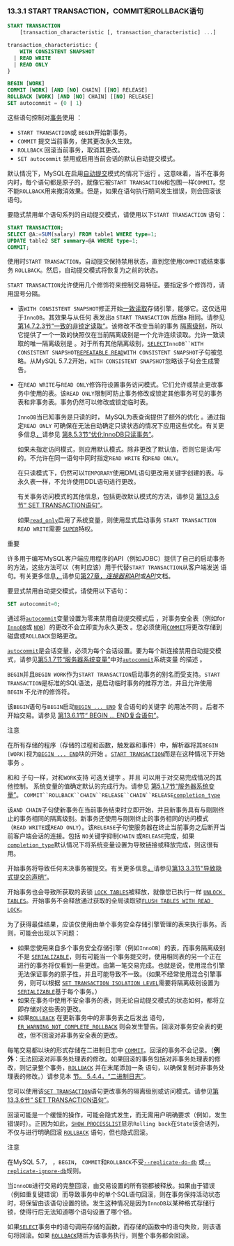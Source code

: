 ### 13.3.1 START TRANSACTION，COMMIT和ROLLBACK语句



```sql
START TRANSACTION
    [transaction_characteristic [, transaction_characteristic] ...]

transaction_characteristic: {
    WITH CONSISTENT SNAPSHOT
  | READ WRITE
  | READ ONLY
}

BEGIN [WORK]
COMMIT [WORK] [AND [NO] CHAIN] [[NO] RELEASE]
ROLLBACK [WORK] [AND [NO] CHAIN] [[NO] RELEASE]
SET autocommit = {0 | 1}
```

这些语句控制对[事务](https://dev.mysql.com/doc/refman/5.7/en/glossary.html#glos_transaction)使用 ：

- `START TRANSACTION`或 `BEGIN`开始新事务。
- `COMMIT` 提交当前事务，使其更改永久生效。
- `ROLLBACK` 回滚当前事务，取消其更改。
- `SET autocommit` 禁用或启用当前会话的默认自动提交模式。

默认情况下，MySQL在启用[自动提交](https://dev.mysql.com/doc/refman/5.7/en/glossary.html#glos_autocommit)模式的情况下运行 。这意味着，当不在事务内时，每个语句都是原子的，就像它被`START TRANSACTION`和包围一样`COMMIT`。您不能`ROLLBACK`用来撤消效果。但是，如果在语句执行期间发生错误，则会回滚该语句。

要隐式禁用单个语句系列的自动提交模式，请使用以下`START TRANSACTION` 语句：

```sql
START TRANSACTION;
SELECT @A:=SUM(salary) FROM table1 WHERE type=1;
UPDATE table2 SET summary=@A WHERE type=1;
COMMIT;
```

使用时`START TRANSACTION`，自动提交保持禁用状态，直到您使用`COMMIT`或结束事务 `ROLLBACK`。然后，自动提交模式将恢复为之前的状态。

`START TRANSACTION`允许使用几个修饰符来控制交易特征。要指定多个修饰符，请用逗号分隔。

- 该`WITH CONSISTENT SNAPSHOT`修正开始[一致读取](https://dev.mysql.com/doc/refman/5.7/en/glossary.html#glos_consistent_read)存储引擎，能够它。这仅适用于`InnoDB`。其效果与从任何 表发出a `START TRANSACTION` 后跟a 相同。请参见 [第14.7.2.3节“一致的非锁定读取”](https://dev.mysql.com/doc/refman/5.7/en/innodb-consistent-read.html)。该修改不改变当前的事务 [隔离级别](https://dev.mysql.com/doc/refman/5.7/en/glossary.html#glos_isolation_level)，所以它提供了一个一致的快照仅在当前隔离级别是一个允许连续读取。允许一致读取的唯一隔离级别是 。对于所有其他隔离级别，[`SELECT`](https://dev.mysql.com/doc/refman/5.7/en/select.html)`InnoDB``WITH CONSISTENT SNAPSHOT`[`REPEATABLE READ`](https://dev.mysql.com/doc/refman/5.7/en/innodb-transaction-isolation-levels.html#isolevel_repeatable-read)`WITH CONSISTENT SNAPSHOT`子句被忽略。从MySQL 5.7.2开始，`WITH CONSISTENT SNAPSHOT`忽略该子句会生成警告。

- 在`READ WRITE`与`READ ONLY`修饰符设置事务访问模式。它们允许或禁止更改事务中使用的表。该`READ ONLY`限制可防止事务修改或锁定其他事务可见的事务表和非事务表。事务仍然可以修改或锁定临时表。

  `InnoDB`当已知事务是只读的时， MySQL为表查询提供了额外的优化 。通过指定`READ ONLY` 可确保在无法自动确定只读状态的情况下应用这些优化。有关更多信息[，](https://dev.mysql.com/doc/refman/5.7/en/innodb-performance-ro-txn.html)请参见 [第8.5.3节“优化InnoDB只读事务”](https://dev.mysql.com/doc/refman/5.7/en/innodb-performance-ro-txn.html)。

  如果未指定访问模式，则应用默认模式。除非更改了默认值，否则它是读/写的。不允许在同一语句中同时指定`READ WRITE` 和`READ ONLY`。

  在只读模式下，仍然可以`TEMPORARY`使用DML语句更改用关键字创建的表。与永久表一样，不允许使用DDL语句进行更改。

  有关事务访问模式的其他信息，包括更改默认模式的方法，请参见 [第13.3.6节“ SET TRANSACTION语句”](https://dev.mysql.com/doc/refman/5.7/en/set-transaction.html)。

  如果[`read_only`](https://dev.mysql.com/doc/refman/5.7/en/server-system-variables.html#sysvar_read_only)启用了系统变量，则使用显式启动事务 `START TRANSACTION READ WRITE`需要 [`SUPER`](https://dev.mysql.com/doc/refman/5.7/en/privileges-provided.html#priv_super)特权。

重要

许多用于编写MySQL客户端应用程序的API（例如JDBC）提供了自己的启动事务的方法，这些方法可以（有时应该）用于代替`START TRANSACTION`从客户端发送 语句。有关更多信息[，](https://dev.mysql.com/doc/refman/5.7/en/connectors-apis.html)请参见[第27章，](https://dev.mysql.com/doc/refman/5.7/en/connectors-apis.html)[*连接器和API*](https://dev.mysql.com/doc/refman/5.7/en/connectors-apis.html)或[*API*](https://dev.mysql.com/doc/refman/5.7/en/connectors-apis.html)文档。

要显式禁用自动提交模式，请使用以下语句：

```sql
SET autocommit=0;
```

通过将[`autocommit`](https://dev.mysql.com/doc/refman/5.7/en/server-system-variables.html#sysvar_autocommit)变量设置为零来禁用自动提交模式后 ，对事务安全表（例如for [`InnoDB`](https://dev.mysql.com/doc/refman/5.7/en/innodb-storage-engine.html)或 [`NDB`](https://dev.mysql.com/doc/refman/5.7/en/mysql-cluster.html)）的更改不会立即变为永久更改 。您必须使用[`COMMIT`](https://dev.mysql.com/doc/refman/5.7/en/commit.html)将更改存储到磁盘或`ROLLBACK`忽略更改。

[`autocommit`](https://dev.mysql.com/doc/refman/5.7/en/server-system-variables.html#sysvar_autocommit)是会话变量，必须为每个会话设置。要为每个新连接禁用自动提交模式，请参见[第5.1.7节“服务器系统变量”](https://dev.mysql.com/doc/refman/5.7/en/server-system-variables.html)中对[`autocommit`](https://dev.mysql.com/doc/refman/5.7/en/server-system-variables.html#sysvar_autocommit)系统变量 的描述 。

`BEGIN`并且`BEGIN WORK`作为`START TRANSACTION`启动事务的别名而受支持。`START TRANSACTION`是标准的SQL语法，是启动临时事务的推荐方法，并且允许使用`BEGIN` 不允许的修饰符。

该`BEGIN`语句与`BEGIN`启动[`BEGIN ... END`](https://dev.mysql.com/doc/refman/5.7/en/begin-end.html) 复合语句的关键字 的用法不同 。后者不开始交易。请参见 [第13.6.1节“ BEGIN ... END复合语句”](https://dev.mysql.com/doc/refman/5.7/en/begin-end.html)。

注意

在所有存储的程序（存储的过程和函数，触发器和事件）中，解析器将其`BEGIN [WORK]`视为[`BEGIN ... END`](https://dev.mysql.com/doc/refman/5.7/en/begin-end.html)块的开始 。[`START TRANSACTION`](https://dev.mysql.com/doc/refman/5.7/en/commit.html)而是在这种情况下开始事务 。

和和 子句一样，对和`WORK`支持 可选关键字 。并且 可以用于对交易完成情况的其他控制。 系统变量的值确定默认的完成行为。请参见 [第5.1.7节“服务器系统变量”](https://dev.mysql.com/doc/refman/5.7/en/server-system-variables.html)。 `COMMIT``ROLLBACK``CHAIN``RELEASE``CHAIN``RELEASE`[`completion_type`](https://dev.mysql.com/doc/refman/5.7/en/server-system-variables.html#sysvar_completion_type)

该`AND CHAIN`子句使新事务在当前事务结束时立即开始，并且新事务具有与刚刚终止的事务相同的隔离级别。新事务还使用与刚刚终止的事务相同的访问模式（`READ WRITE`或`READ ONLY`）。该`RELEASE`子句使服务器在终止当前事务之后断开当前客户端会话的连接。包括 `NO`关键字抑制`CHAIN` 或`RELEASE`完成，如果[`completion_type`](https://dev.mysql.com/doc/refman/5.7/en/server-system-variables.html#sysvar_completion_type)默认情况下将系统变量设置为导致链接或释放完成，则这很有用。

开始事务将导致任何未决事务被提交。有关更多信息[，](https://dev.mysql.com/doc/refman/5.7/en/implicit-commit.html)请参见[第13.3.3节“导致隐式提交的声明”](https://dev.mysql.com/doc/refman/5.7/en/implicit-commit.html)。

开始事务也会导致所获取的表锁 [`LOCK TABLES`](https://dev.mysql.com/doc/refman/5.7/en/lock-tables.html)被释放，就像您已执行一样 [`UNLOCK TABLES`](https://dev.mysql.com/doc/refman/5.7/en/lock-tables.html)。开始事务不会释放通过获取的全局读取锁[`FLUSH TABLES WITH READ LOCK`](https://dev.mysql.com/doc/refman/5.7/en/flush.html#flush-tables-with-read-lock)。

为了获得最佳结果，应该仅使用由单个事务安全存储引擎管理的表来执行事务。否则，可能会出现以下问题：

- 如果您使用来自多个事务安全存储引擎（例如`InnoDB`）的表，而事务隔离级别不是 [`SERIALIZABLE`](https://dev.mysql.com/doc/refman/5.7/en/innodb-transaction-isolation-levels.html#isolevel_serializable)，则有可能当一个事务提交时，使用相同表的另一个正在进行的事务将仅看到一些更改。由第一笔交易完成。也就是说，使用混合引擎无法保证事务的原子性，并且可能导致不一致。（如果不经常使用混合引擎事务，则可以根据 [`SET TRANSACTION ISOLATION LEVEL`](https://dev.mysql.com/doc/refman/5.7/en/set-transaction.html)需要将隔离级别设置为[`SERIALIZABLE`](https://dev.mysql.com/doc/refman/5.7/en/innodb-transaction-isolation-levels.html#isolevel_serializable)基于每个事务。）
- 如果在事务中使用不安全事务的表，则无论自动提交模式的状态如何，都将立即存储对这些表的更改。
- 如果[`ROLLBACK`](https://dev.mysql.com/doc/refman/5.7/en/commit.html) 在更新事务中的非事务表之后发出 语句， [`ER_WARNING_NOT_COMPLETE_ROLLBACK`](https://dev.mysql.com/doc/mysql-errors/5.7/en/server-error-reference.html#error_er_warning_not_complete_rollback) 则会发生警告。回滚对事务安全表的更改，但不回滚对非事务安全表的更改。

每笔交易都以块的形式存储在二进制日志中 [`COMMIT`](https://dev.mysql.com/doc/refman/5.7/en/commit.html)。回滚的事务不会记录。（**例外**：无法回滚对非事务处理表的修改。如果回滚的事务包括对非事务处理表的修改，则记录整个事务，[`ROLLBACK`](https://dev.mysql.com/doc/refman/5.7/en/commit.html) 并在末尾添加一条 语句，以确保复制对非事务处理表的修改。）请参见本 [节。 5.4.4，“二进制日志”](https://dev.mysql.com/doc/refman/5.7/en/binary-log.html)。

您可以使用该[`SET TRANSACTION`](https://dev.mysql.com/doc/refman/5.7/en/set-transaction.html)语句更改事务的隔离级别或访问模式。请参见[第13.3.6节“ SET TRANSACTION语句”](https://dev.mysql.com/doc/refman/5.7/en/set-transaction.html)。

回滚可能是一个缓慢的操作，可能会隐式发生，而无需用户明确要求（例如，发生错误时）。正因为如此，[`SHOW PROCESSLIST`](https://dev.mysql.com/doc/refman/5.7/en/show-processlist.html)显示`Rolling back`在`State`该会话列，不仅与进行明确回滚 [`ROLLBACK`](https://dev.mysql.com/doc/refman/5.7/en/commit.html) 语句，但也隐式回滚。

注意

在MySQL 5.7， ，`BEGIN`， `COMMIT`和`ROLLBACK`不受[`--replicate-do-db`](https://dev.mysql.com/doc/refman/5.7/en/replication-options-replica.html#option_mysqld_replicate-do-db) 或[`--replicate-ignore-db`](https://dev.mysql.com/doc/refman/5.7/en/replication-options-replica.html#option_mysqld_replicate-ignore-db)规则。

当`InnoDB`进行交易的完整回滚，由交易设置的所有锁都被释放。如果由于错误（例如重复键错误）而导致事务中的单个SQL语句回滚，则在事务保持活动状态时，将保留由该语句设置的锁。发生这种情况是因为`InnoDB`以某种格式存储行锁，使得行后无法知道哪个语句设置了哪个锁。

如果[`SELECT`](https://dev.mysql.com/doc/refman/5.7/en/select.html)事务中的语句调用存储的函数，而存储的函数中的语句失败，则该语句将回滚。如果 [`ROLLBACK`](https://dev.mysql.com/doc/refman/5.7/en/commit.html)随后为该事务执行，则整个事务都会回滚。